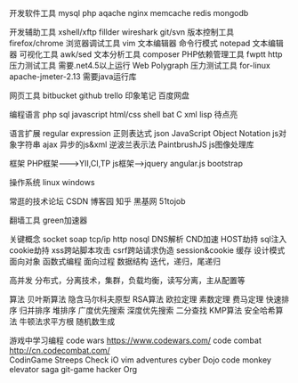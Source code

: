 开发软件工具
mysql
php
aqache
nginx
memcache
redis
mongodb

开发辅助工具
xshell/xftp
fillder
wireshark
git/svn  版本控制工具
firefox/chrome  浏览器调试工具
vim  文本编辑器  命令行模式
notepad 文本编辑器 可视化工具
awk/sed  文本分析工具
composer PHP依赖管理工具
fwptt http压力测试工具 需要.net4.5以上运行
Web Polygraph  压力测试工具  for-linux
apache-jmeter-2.13 需要java运行库 

网页工具
bitbucket
github
trello
印象笔记
百度网盘

编程语言
php
sql
javascript
html/css
shell
bat
C
xml
lisp 待点亮

语言扩展
regular expression 正则表达式
json  JavaScript Object Notation  js对象字符串
ajax  异步的js&xml
逆波兰表示法
PaintbrushJS  js图像处理库

框架
PHP框架--->YII,CI,TP
js框架-->jquery  angular.js
bootstrap


操作系统
linux
windows

常逛的技术论坛
CSDN
博客园
知乎
黑基网
51tojob

翻墙工具
green加速器

关键概念
socket
soap
tcp/ip 
http
nosql
DNS解析 CND加速 HOST劫持
sql注入  cookie劫持  xss跨站脚本攻击  csrf跨站请求伪造
session&cookie  缓存
设计模式
面向对象
函数式编程
面向过程
数据结构
迭代，递归，尾递归

高并发
分布式，分离技术，集群，负载均衡，读写分离，主从配置等

算法
贝叶斯算法  隐含马尔科夫原型
RSA算法  欧拉定理 素数定理 费马定理
快速排序
归并排序 
堆排序
广度优先搜索
深度优先搜索
二分查找
KMP算法
安全哈希算法
牛顿法求平方根
随机数生成

游戏中学习编程
code wars  https://www.codewars.com/
code combat   http://cn.codecombat.com/  
CodinGame
Streeps
Check iO
vim adventures
cyber Dojo
code monkey
elevator saga
git-game
hacker Org